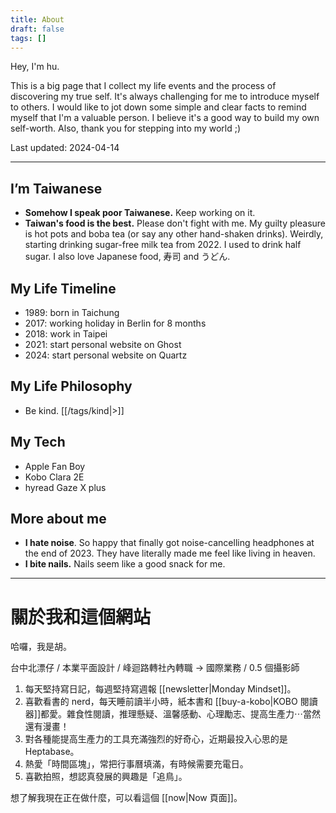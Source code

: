 ```yaml
---
title: About
draft: false
tags: []
---
```

Hey, I'm hu.

This is a big page that I collect my life events and the process of discovering my true self. It's always challenging for me to introduce myself to others. I would like to jot down some simple and clear facts to remind myself that I'm a valuable person. I believe it's a good way to build my own self-worth. Also, thank you for stepping into my world ;)

Last updated: 2024-04-14

---
## I’m Taiwanese
- **Somehow I speak poor Taiwanese.** Keep working on it.
- **Taiwan's food is the best.** Please don't fight with me. My guilty pleasure is hot pots and boba tea (or say any other hand-shaken drinks). Weirdly, starting drinking sugar-free milk tea from 2022. I used to drink half sugar. I also love Japanese food, 寿司 and うどん.

## My Life Timeline
- 1989: born in Taichung
- 2017: working holiday in Berlin for 8 months
- 2018: work in Taipei
- 2021: start personal website on Ghost
- 2024: start personal website on Quartz
## My Life Philosophy
- Be kind. [[/tags/kind|>]]
## My Tech
- Apple Fan Boy
- Kobo Clara 2E
- hyread Gaze X plus
## More about me
- **I hate noise**. So happy that finally got noise-cancelling headphones at the end of 2023. They have literally made me feel like living in heaven.
- **I bite nails.**  Nails seem like a good snack for me.
---
# 關於我和這個網站

哈囉，我是胡。

台中北漂仔 / 本業平面設計 / 峰迴路轉社內轉職 → 國際業務 / 0.5 個攝影師

1. 每天堅持寫日記，每週堅持寫週報 [[newsletter|Monday Mindset]]。
2. 喜歡看書的 nerd，每天睡前讀半小時，紙本書和 [[buy-a-kobo|KOBO 閱讀器]]都愛。雜食性閱讀，推理懸疑、溫馨感動、心理勵志、提高生產力⋯當然還有漫畫！
3. 對各種能提高生產力的工具充滿強烈的好奇心，近期最投入心思的是 Heptabase。
4. 熱愛「時間區塊」，常把行事曆填滿，有時候需要充電日。
5. 喜歡拍照，想認真發展的興趣是「追鳥」。

想了解我現在正在做什麼，可以看這個 [[now|Now 頁面]]。




